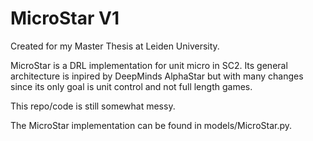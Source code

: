 # MicroStar V1

Created for my Master Thesis at Leiden University.

MicroStar is a DRL implementation for unit micro in SC2. Its general architecture is inpired by DeepMinds AlphaStar but with many changes since its only goal is unit control and not full length games.

This repo/code is still somewhat messy.

The MicroStar implementation can be found in models/MicroStar.py.


